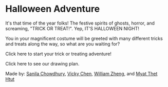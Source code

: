 # Halloween Adventure

It's that time of the year folks! The festive spirits of ghosts, horror, and screaming, "TRICK OR TREAT!". Yep, IT'S HALLOWEEN NIGHT! 

You in your magnificent costume will be greeted with many different tricks and treats along the way, so what are you waiting for? 

Click here to start your trick or treating adventure!  

Click here to see our drawing plan.  

Made by: [Sanila Chowdhury](https://github.com/sanilac6459), [Vicky Chen](https://github.com/vickyc6811), [William Zheng](https://github.com/WilliamZ8996), and [Myat Thet Htut](https://github.com/myattheth4618)  